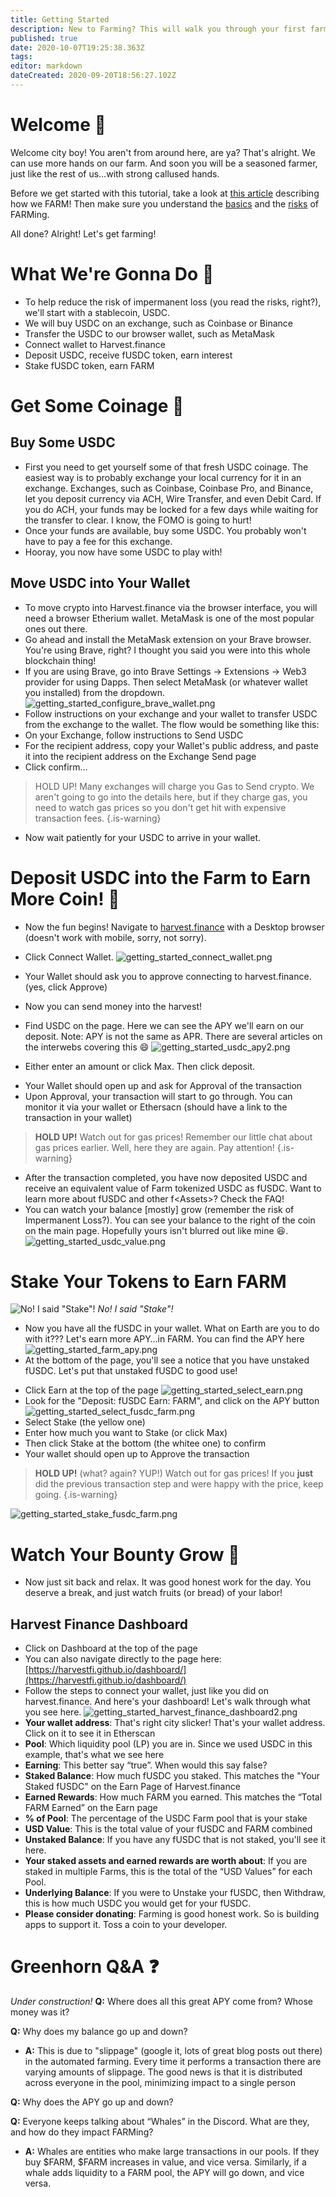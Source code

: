 ```yaml
---
title: Getting Started
description: New to Farming? This will walk you through your first farming experience
published: true
date: 2020-10-07T19:25:38.363Z
tags: 
editor: markdown
dateCreated: 2020-09-20T18:56:27.102Z
---
```


[//]: # (To do!)
[//]: # (I want to include more images of the transactions, but I have nothing to transact to take screen shots :/)
[//]: # (Should we talk more about gas prices? This hit me right in the n00bs when I first started. At least need a couple good links to help explain it?)
[//]: # (Need some A's for the Q's on the Greenhorn Q&A.)

# Welcome :corn:
Welcome city boy! You aren't from around here, are ya? That's alright. We can use more hands on our farm. And soon you will be a seasoned farmer, just like the rest of us…with strong callused hands.

Before we get started with this tutorial, take a look at [this article](https://medium.com/@Redmption/flight-of-the-aggregator-1a687a1662ed) describing how we FARM! Then make sure you understand the [basics](/en/press) and the [risks](/en/faq) of FARMing.

All done? Alright! Let's get farming!
# What We're Gonna Do :tomato:
- To help reduce the risk of impermanent loss (you read the risks, right?), we'll start with a stablecoin, USDC.
- We will buy USDC on an exchange, such as Coinbase or Binance
- Transfer the USDC to our browser wallet, such as MetaMask
- Connect wallet to Harvest.finance
- Deposit USDC, receive fUSDC token, earn interest
- Stake fUSDC token, earn FARM

# Get Some Coinage :cucumber:
## Buy Some USDC
- First you need to get yourself some of that fresh USDC coinage. The easiest way is to probably exchange your local currency for it in an exchange. Exchanges, such as Coinbase, Coinbase Pro, and Binance, let you deposit currency via ACH, Wire Transfer, and even Debit Card. If you do ACH, your funds may be locked for a few days while waiting for the transfer to clear. I know, the FOMO is going to hurt!
- Once your funds are available, buy some USDC. You probably won't have to pay a fee for this exchange.
- Hooray, you now have some USDC to play with!

## Move USDC into Your Wallet
- To move crypto into Harvest.finance via the browser interface, you will need a browser Etherium wallet. MetaMask is one of the most popular ones out there.
- Go ahead and install the MetaMask extension on your Brave browser. You're using Brave, right? I thought you said you were into this whole blockchain thing!
- If you are using Brave, go into Brave Settings → Extensions → Web3 provider for using Dapps. Then select MetaMask (or whatever wallet you installed) from the dropdown.
![getting_started_configure_brave_wallet.png](/getting_started_configure_brave_wallet.png)
- Follow instructions on your exchange and your wallet to transfer USDC from the exchange to the wallet. The flow would be something like this:
- On your Exchange, follow instructions to Send USDC
- For the recipient address, copy your Wallet's public address, and paste it into the recipient address on the Exchange Send page
- Click confirm…
> HOLD UP! Many exchanges will charge you Gas to Send crypto. We aren't going to go into the details here, but if they charge gas, you need to watch gas prices so you don't get hit with expensive transaction fees.
{.is-warning}


[//]: # (Should we add more info info on gas here? maybe a reference link or two?)
- Now wait patiently for your USDC to arrive in your wallet.
# Deposit USDC into the Farm to Earn More Coin! :carrot:
- Now the fun begins! Navigate to [harvest.finance](https://harvest.finance/) with a Desktop browser (doesn't work with mobile, sorry, not sorry).
- Click Connect Wallet.
![getting_started_connect_wallet.png](/getting_started_connect_wallet.png)
- Your Wallet should ask you to approve connecting to harvest.finance. (yes, click Approve)
- Now you can send money into the harvest!

- Find USDC on the page. Here we can see the APY we'll earn on our deposit. Note: APY is not the same as APR. There are several articles on the interwebs covering this :smile:
![getting_started_usdc_apy2.png](/getting_started_usdc_apy2.png)
- Either enter an amount or click Max. Then click deposit.

[//]: # (Need screenshot)
- Your Wallet should open up and ask for Approval of the transaction
- Upon Approval, your transaction will start to go through. You can monitor it via your wallet or Ethersacn (should have a link to the transaction in your wallet)

[//]: # (Am I missing some steps here? Need steps with screen shots)
> **HOLD UP!** Watch out for gas prices! Remember our little chat about gas prices earlier. Well, here they are again. Pay attention!
{.is-warning}

- After the transaction completed, you have now deposited USDC and receive an equivalent value of Farm tokenized USDC as fUSDC. Want to learn more about fUSDC and other f\<Assets>\? Check the FAQ!
- You can watch your balance \[mostly\] grow (remember the risk of Impermanent Loss?). You can see your balance to the right of the coin on the main page. Hopefully yours isn't blurred out like mine :laughing:.
![getting_started_usdc_value.png](/getting_started_usdc_value.png)
# Stake Your Tokens to Earn FARM
![No! I said "Stake"!](/getting_started_did_you_say_steak.jpg)
*No! I said "Stake"!*
- Now you have all the fUSDC in your wallet. What on Earth are you to do with it??? Let's earn more APY…in FARM. You can find the APY here
![getting_started_farm_apy.png](/getting_started_farm_apy.png)
- At the bottom of the page, you'll see a notice that you have unstaked fUSDC. Let's put that unstaked fUSDC to good use!

[//]: # (need screenshot)
- Click Earn at the top of the page
![getting_started_select_earn.png](/getting_started_select_earn.png)
- Look for the "Deposit: fUSDC Earn: FARM", and click on the APY button
![getting_started_select_fusdc_farm.png](/getting_started_select_fusdc_farm.png)
- Select Stake (the yellow one)
- Enter how much you want to Stake (or click Max)
- Then click Stake at the bottom (the whitee one) to confirm
- Your wallet should open up to Approve the transaction
> **HOLD UP!** (what? again? YUP!) Watch out for gas prices! If you **just** did the previous transaction step and were happy with the price, keep going.
{.is-warning}

![getting_started_stake_fusdc_farm.png](/getting_started_stake_fusdc_farm.png)
# Watch Your Bounty Grow :bread:
- Now just sit back and relax. It was good honest work for the day. You deserve a break, and just watch fruits (or bread) of your labor!
## Harvest Finance Dashboard
- Click on Dashboard at the top of the page
- You can also navigate directly to the page here: [https://harvestfi.github.io/dashboard/](https://harvestfi.github.io/dashboard/)
- Follow the steps to connect your wallet, just like you did on harvest.finance. And here's your dashboard! Let's walk through what you see here.
![getting_started_harvest_finance_dashboard2.png](/getting_started_harvest_finance_dashboard2.png)
- **Your wallet address**: That's right city slicker! That's your wallet address. Click on it to see it in Etherscan
- **Pool**: Which liquidity pool (LP) you are in. Since we used USDC in this example, that's what we see here
- **Earning**: This better say “true”. When would this say false?
- **Staked Balance**: How much fUSDC you staked. This matches the "Your Staked fUSDC" on the Earn Page of Harvest.finance
- **Earned Rewards**: How much FARM you earned. This matches the “Total FARM Earned” on the Earn page
- **% of Pool**: The percentage of the USDC Farm pool that is your stake
- **USD Value**: This is the total value of your fUSDC and FARM combined
- **Unstaked Balance**: If you have any fUSDC that is not staked, you'll see it here.
- **Your staked assets and earned rewards are worth about**: If you are staked in multiple Farms, this is the total of the “USD Values” for each Pool.
- **Underlying Balance**: If you were to Unstake your fUSDC, then Withdraw, this is how much USDC you would get for your fUSDC.
- **Please consider donating**: Farming is good honest work. So is building apps to support it. Toss a coin to your developer.
# Greenhorn Q&A :question:
[//]: # (Needs some A's for these Q's)
*Under construction!*
**Q:** Where does all this great APY come from? Whose money was it?

**Q:** Why does my balance go up and down?
- **A:** This is due to "slippage" (google it, lots of great blog posts out there) in the automated farming. Every time it performs a transaction there are varying amounts of slippage. The good news is that it is distributed across everyone in the pool, minimizing impact to a single person

**Q:** Why does the APY go up and down?

**Q:** Everyone keeps talking about “Whales” in the Discord. What are they, and how do they impact FARMing?
-	**A:** Whales are entities who make large transactions in our pools. If they buy $FARM, $FARM increases in value, and vice versa. Similarly, if a whale adds liquidity to a FARM pool, the APY will go down, and vice versa.
